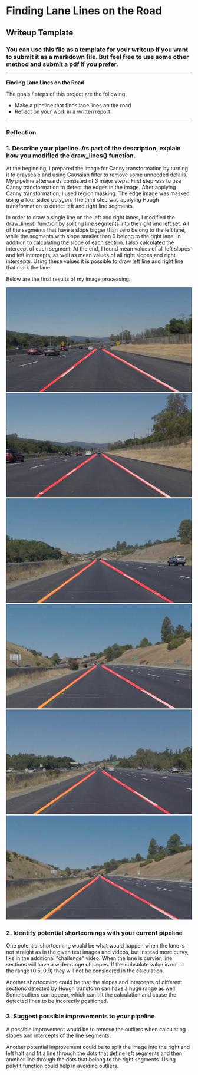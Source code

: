 # **Finding Lane Lines on the Road** 

## Writeup Template

### You can use this file as a template for your writeup if you want to submit it as a markdown file. But feel free to use some other method and submit a pdf if you prefer.

---

**Finding Lane Lines on the Road**

The goals / steps of this project are the following:
* Make a pipeline that finds lane lines on the road
* Reflect on your work in a written report


[//]: # (Image References)

[image1]: ./test_images_output/solidWhiteCurve.jpg "solidWhiteCurve"
[image2]: ./test_images_output/solidWhiteRight.jpg "solidWhiteRight"
[image3]: ./test_images_output/solidYellowCurve.jpg "solidYellowCurve"
[image4]: ./test_images_output/solidYellowCurve2.jpg "solidYellowCurve2"
[image5]: ./test_images_output/solidYellowLeft.jpg "solidYellowLeft"
[image6]: ./test_images_output/whiteCarLaneSwitch.jpg "whiteCarLaneSwitch"

---

### Reflection

### 1. Describe your pipeline. As part of the description, explain how you modified the draw_lines() function.

At the beginning, I prepared the image for Canny transformation by turning it to grayscale and using Gaussian filter to remove some unneeded details. My pipeline afterwards consisted of 3 major steps. First step was to use Canny transformation to detect the edges in the image. After applying Canny transformation, I used region masking. The edge image was masked using a four sided polygon. The third step was applying Hough transformation to detect left and right line segments.

In order to draw a single line on the left and right lanes, I modified the draw_lines() function by spliting line segments into the right and left set. All of the segments that have a slope bigger than zero belong to the left lane, while the segments with slope smaller than 0 belong to the right lane. In addition to calculating the slope of each section, I also calculated the intercept of each segment. At the end, I found mean values of all left slopes and left intercepts, as well as mean values of all right slopes and right intercepts. Using these values it is possible to draw left line and right line that mark the lane.

Below are the final results of my image processing.

![alt text][image1]
![alt text][image2]
![alt text][image3]
![alt text][image4]
![alt text][image5]
![alt text][image6]

### 2. Identify potential shortcomings with your current pipeline


One potential shortcoming would be what would happen when the lane is not straight as in the given test images and videos, but instead more curvy, like in the additional "challenge" video. When the lane is curvier, line sections will have a wider range of slopes. If their absolute value is not in the range (0.5, 0.9) they will not be considered in the calculation. 

Another shortcoming could be that the slopes and intercepts of different sections detected by Hough transform can have a huge range as well. Some outliers can appear, which can tilt the calculation and cause the detected lines to be incorectly positioned.


### 3. Suggest possible improvements to your pipeline

A possible improvement would be to remove the outliers when calculating slopes and intercepts of the line segments. 

Another potential improvement could be to split the image into the right and left half and fit a line through the dots that define left segments and then another line through the dots that belong to the right segments. Using polyfit function could help in avoiding outliers.



